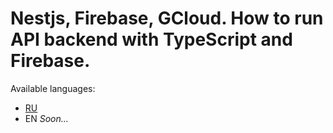 # Nestjs, Firebase, GCloud. How to run API backend with TypeScript and Firebase.

Available languages:
- [RU](./ARTICLE_RU.md)
- EN *Soon...*